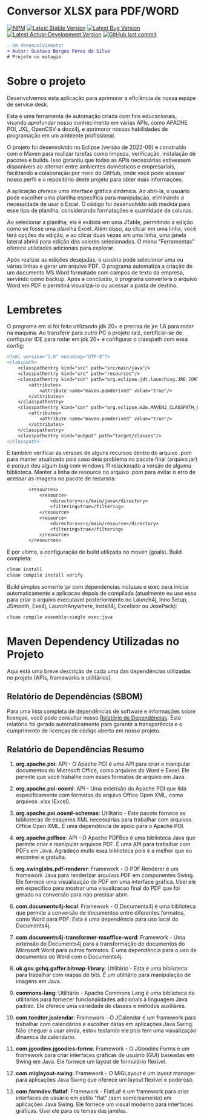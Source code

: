# Conversor XLSX para PDF/WORD
[![NPM](https://img.shields.io/npm/l/react)](https://github.com/GustavoBorges13/Conversor_XLSX-PDF/blob/main/LICENSE) 
[![Latest Stable Version](https://img.shields.io/badge/version-v0.2.9.3-blue)](https://github.com/GustavoBorges13/Conversor_XLSX-PDF/releases)
[![Latest Bug Version](https://img.shields.io/badge/version-v0.2.10.3-orange)](https://github.com/GustavoBorges13/Conversor_XLSX-PDF/releases)
[![Latest Actual-Development Version](https://img.shields.io/badge/version-v0.2.11.X-yellow)](https://github.com/GustavoBorges13/Conversor_XLSX-PDF/releases)
[![GitHub last commit](https://img.shields.io/github/last-commit/GustavoBorges13/Conversor_XLSX-PDF)](https://github.com/GustavoBorges13/Conversor_XLSX-PDF/commits/main)
<!---[![Build Status](https://app.travis-ci.com/GustavoBorges13/RunBlocker.svg?branch=main)](https://app.travis-ci.com/GustavoBorges13/RunBlocker)-->

```diff
- Em desenvolvimento!
+ Autor: Gustavo Borges Peres da Silva
# Projeto no estagio
```
# Sobre o projeto

Desenvolvemos esta aplicação para aprimorar a eficiência de nossa equipe de service desk.

Esta é uma ferramenta de automação criada com fins educacionais, visando aprofundar nosso conhecimento em várias APIs, como APACHE POI, JXL, OpenCSV e docx4j, e aprimorar nossas habilidades de programação em um ambiente profissional.

O projeto foi desenvolvido no Eclipse (versão de 2022-09) e construído com o Maven para realizar tarefas como limpeza, verificação, instalação de pacotes e builds. Isso garantiu que todas as APIs necessárias estivessem disponíveis ao alternar entre ambientes domésticos e empresariais, facilitando a colaboração por meio do GitHub, onde você pode acessar nosso perfil e o repositório deste projeto para obter mais informações.

A aplicação oferece uma interface gráfica dinâmica. Ao abri-la, o usuário pode escolher uma planilha específica para manipulação, eliminando a necessidade de usar o Excel. O código foi desenvolvido sob medida para esse tipo de planilha, considerando formatações e quantidade de colunas.

Ao selecionar a planilha, ela é exibida em uma JTable, permitindo a edição como se fosse uma planilha Excel. Além disso, ao clicar em uma linha, você terá opções de edição, e ao clicar duas vezes em uma linha, uma janela lateral abrirá para edição dos valores selecionados. O menu "Ferramentas" oferece utilidades adicionais para explorar.

Após realizar as edições desejadas, o usuário pode selecionar uma ou várias linhas e gerar um arquivo PDF. O programa automatiza a criação de um documento MS Word formatado com campos de texto da empresa, servindo como backup. Após a conclusão, o programa converterá o arquivo Word em PDF e permitirá visualizá-lo ou acessar a pasta de destino.


# Lembretes
O programa em si foi feito utilizando jdk 20+ e precisa de jre 1.8 para rodar na maquina.
Ao transferir para outro PC o projeto raiz, certificar-se de configurar IDE para rodar em jdk 20+ e configurar o classpath com essa config:

```diff
<?xml version="1.0" encoding="UTF-8"?>
<classpath>
	<classpathentry kind="src" path="src/main/java"/>
	<classpathentry kind="src" path="resources"/>
	<classpathentry kind="con" path="org.eclipse.jdt.launching.JRE_CONTAINER/org.eclipse.jdt.internal.debug.ui.launcher.StandardVMType/JavaSE-1.8">
		<attributes>
			<attribute name="maven.pomderived" value="true"/>
		</attributes>
	</classpathentry>
	<classpathentry kind="con" path="org.eclipse.m2e.MAVEN2_CLASSPATH_CONTAINER">
		<attributes>
			<attribute name="maven.pomderived" value="true"/>
		</attributes>
	</classpathentry>
	<classpathentry kind="output" path="target/classes"/>
</classpath>
```
E também verificar as versoes de alguns recursos dentro do arquivo .pom para manter atualizado pois caso deia problema no pacote final (arquivo jar) é porque deu algum bug com windows 11 relacionado a versão de alguma biblioteca. 
Manter a linha de resource no arquivo .pom para evitar o erro de acessar as imagens no pacote de recursos:
```diff
		<resources>
			<resource>
				<directory>src/main/java</directory>
				<filtering>true</filtering>
			</resource>
			<resource>
				<directory>src/main/resource</directory>
				<filtering>true</filtering>
			</resource>
		</resources>
```
E por ultimo, a configuração de build utilizada no moven (goals).
Build completa:
```diff
clean install
clean compile install verify
```
Build simples somente jar com dependencias inclusas e exec para iniciar automaticamente a aplicacao depois de compilada (atualmente eu uso essa para criar o arquivo executavel posteriormente no Launch4j, Inno Setup, JSmooth, Exe4j, LaunchAnywhere, install4j, Excelsior ou JexePack):
```diff
clean compile assembly:single exec:java
```


# Maven Dependency Utilizadas no Projeto
Aqui está uma breve descrição de cada uma das dependências utilizadas no projeto (APIs, frameworks e utilitários).
## Relatório de Dependências (SBOM)
Para uma lista completa de dependências de software e informações sobre licenças, você pode consultar nosso [Relatório de Dependências](./.SBOM/Conversor_XLSX-PDF_GustavoBorges13_f91151e97bee266e8cdd1752ef04a09b1266cc1b.json).
Este relatório foi gerado automaticamente para garantir a transparência e o cumprimento de licenças de código aberto em nosso projeto.

## Relatório de Dependências Resumo
1. **org.apache.poi**: API - O Apache POI é uma API para criar e manipular documentos do Microsoft Office, como arquivos do Word e Excel. Ele permite que você trabalhe com esses formatos de arquivo em Java.

2. **org.apache.poi-ooxml**: API - Uma extensão do Apache POI que lida especificamente com formatos de arquivo Office Open XML, como arquivos .xlsx (Excel).

3. **org.apache.poi.ooxml-schemas**: Utilitário - Este pacote fornece as bibliotecas de esquema XML necessárias para trabalhar com arquivos Office Open XML. É uma dependência de apoio para o Apache POI.

4. **org.apache.pdfbox**: API - O Apache PDFBox é uma biblioteca Java que permite criar e manipular arquivos PDF. É uma API para trabalhar com PDFs em Java. Agradeço muito essa biblioteca pois é a melhor que eu encontrei e gratuita.

5. **org.swinglabs.pdf-renderer**: Framework - O PDF Renderer é um framework Java para renderizar arquivos PDF em componentes Swing. Ele fornece uma visualização de PDF em uma interface gráfica. Usei ele em especifico para mostrar uma visualizacao final do PDF que foi gerado na conversão para nao precisar abrir.

6. **com.documents4j-local**: Framework - O Documents4j é uma biblioteca que permite a conversão de documentos entre diferentes formatos, como Word para PDF. Esta é uma dependência para uso local do Documents4j.

7. **com.documents4j-transformer-msoffice-word**: Framework - Uma extensão do Documents4j para a transformação de documentos do Microsoft Word para outros formatos. É uma dependência para o uso de documentos do Word com o Documents4j.

8. **uk.gov.gchq.gaffer.bitmap-library**: Utilitário - Esta é uma biblioteca para trabalhar com mapas de bits. É um utilitário para manipulação de imagens em Java.

9. **commons-lang**: Utilitário - Apache Commons Lang é uma biblioteca de utilitários para fornecer funcionalidades adicionais à linguagem Java padrão. Ele oferece uma variedade de classes e métodos auxiliares.

10. **com.toedter.jcalendar**: Framework - O JCalendar é um framework para trabalhar com calendários e escolher datas em aplicações Java Swing. Não cheguei a usar ainda, estou testando ele pois tem uma visualização dinamica de calendario.

11. **com.jgoodies.jgoodies-forms**: Framework - O JGoodies Forms é um framework para criar interfaces gráficas de usuário (GUI) baseadas em Swing em Java. Ele fornece um layout de formulário flexível.

12. **com.miglayout-swing**: Framework - O MiGLayout é um layout manager para aplicações Java Swing que oferece um layout flexível e poderoso.

13. **com.formdev.flatlaf**: Framework - FlatLaf é um framework para criar interfaces de usuário em estilo "flat" (sem sombreamento) em aplicações Java Swing. Ele fornece um visual moderno para interfaces gráficas. Usei ele para os temas das janelas.
